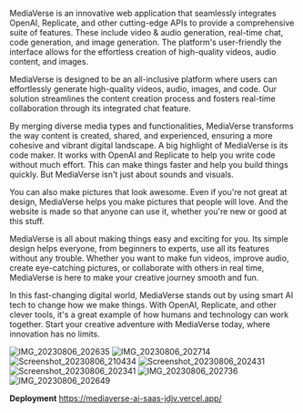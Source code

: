 MediaVerse is an innovative web application that seamlessly integrates OpenAI, Replicate, and 
other cutting-edge APIs to provide a comprehensive suite of features. These include video & audio 
generation, real-time chat, code generation, and image generation. The platform's user-friendly 
the interface allows for the effortless creation of high-quality videos, audio content, and images. 

MediaVerse is designed to be an all-inclusive platform where users can effortlessly generate high-quality videos, audio, images, and code. Our solution streamlines the content creation process 
and fosters real-time collaboration through its integrated chat feature. 

By merging diverse media types and functionalities, MediaVerse transforms the way content is 
created, shared, and experienced, ensuring a more cohesive and vibrant digital landscape. 
A big highlight of MediaVerse is its code maker. It works with OpenAI and Replicate to help you 
write code without much effort. This can make things faster and help you build things quickly. 
But MediaVerse isn't just about sounds and visuals. 

You can also make pictures that look awesome. Even if you're not great at design, MediaVerse 
helps you make pictures that people will love. And the website is made so that anyone can use it, 
whether you're new or good at this stuff. 

MediaVerse is all about making things easy and exciting for you. Its simple design helps everyone, 
from beginners to experts, use all its features without any trouble. Whether you want to make fun 
videos, improve audio, create eye-catching pictures, or collaborate with others in real time, 
MediaVerse is here to make your creative journey smooth and fun. 

In this fast-changing digital world, MediaVerse stands out by using smart AI tech to change how 
we make things. With OpenAI, Replicate, and other clever tools, it's a great example of how 
humans and technology can work together. Start your creative adventure with MediaVerse today, 
where innovation has no limits.



![IMG_20230806_202635](https://github.com/Ravindra3609/Mediaverse-AI-saas/assets/84234685/ee7b3992-9fdf-45c6-a1fb-a1fbb50297ef)
![IMG_20230806_202714](https://github.com/Ravindra3609/Mediaverse-AI-saas/assets/84234685/0af96f51-c1f1-46ef-9c5c-af31a1bc775d)
![Screenshot_20230806_210434](https://github.com/Ravindra3609/Mediaverse-AI-saas/assets/84234685/270fb3c6-be2e-460e-ab3a-e7038d53346e)
![Screenshot_20230806_202431](https://github.com/Ravindra3609/Mediaverse-AI-saas/assets/84234685/bd2bb54b-b7f3-4760-a4a6-9465b5036205)
![Screenshot_20230806_202341](https://github.com/Ravindra3609/Mediaverse-AI-saas/assets/84234685/036c855a-92bc-4202-a43f-988ba85ba7c4)
![IMG_20230806_202736](https://github.com/Ravindra3609/Mediaverse-AI-saas/assets/84234685/db4369f2-f503-48f8-8d1b-4c008163599a)
![IMG_20230806_202649](https://github.com/Ravindra3609/Mediaverse-AI-saas/assets/84234685/3fc67200-ee57-4b1e-bd53-213fcc5cfbc2)



**Deployment**
https://mediaverse-ai-saas-jdjv.vercel.app/
